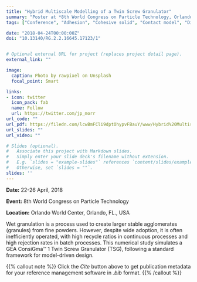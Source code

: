 ```yaml
---
title: "Hybrid Multiscale Modelling of a Twin Screw Granulator"
summary: "Poster at *8th World Congress on Particle Technology, Orlando, FL., USA*"
tags: ["Conference", "Adhesion", "Cohesive solid", "Contact model", "Discrete element method", "DEM", "Granular material", "contact"]

date: "2018-04-24T00:00:00Z"
doi: "10.13140/RG.2.2.16645.17123/1"


# Optional external URL for project (replaces project detail page).
external_link: ""

image:
  caption: Photo by rawpixel on Unsplash
  focal_point: Smart

links:
- icon: twitter
  icon_pack: fab
  name: Follow
  url: https://twitter.com/jp_morr
url_code: ""
url_pdf: https://filedn.com/lcwBmFCli9dptOhypvFBauY/www/Hybrid%20Multiscale%20Modelling%20of%20a%20Twin%20Screw%20Granulator.pdf
url_slides: ""
url_video: ""

# Slides (optional).
#   Associate this project with Markdown slides.
#   Simply enter your slide deck's filename without extension.
#   E.g. `slides = "example-slides"` references `content/slides/example-slides.md`.
#   Otherwise, set `slides = ""`.
slides: ''
---
```


**Date:** 22-26 April, 2018

**Event:** 8th World Congress on Particle Technology

**Location:** Orlando World Center, Orlando, FL., USA

  Wet granulation is a process used to create larger stable agglomerates (granules) from fine powders. However, despite wide adoption, it is often inefficiently operated, with high recycle ratios in continuous processes and high rejection rates in batch processes. This numerical study simulates a GEA ConsiGma™ 1 Twin Screw Granulator (TSG), following a standard framework for model-driven design.


{{% callout note %}}
Click the *Cite* button above to get publication metadata for your reference management software in *.bib* format.
{{% /callout %}}

